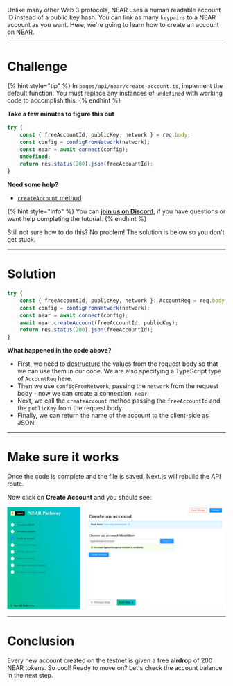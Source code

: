 Unlike many other Web 3 protocols, NEAR uses a human readable account ID instead of a public key hash. You can link as many `keypairs` to a NEAR account as you want. Here, we're going to learn how to create an account on NEAR. 

------------------------

# Challenge

{% hint style="tip" %}
In `pages/api/near/create-account.ts`, implement the default function. You must replace any instances of `undefined` with working code to accomplish this.
{% endhint %}

**Take a few minutes to figure this out**

```typescript
try {
    const { freeAccountId, publicKey, network } = req.body;
    const config = configFromNetwork(network);
    const near = await connect(config);
    undefined;
    return res.status(200).json(freeAccountId);
}
```

**Need some help?**
* [`createAccount` method](https://near.github.io/near-api-js/classes/near.near-1.html#createaccount)  

{% hint style="info" %}
You can [**join us on Discord**](https://discord.gg/fszyM7K), if you have questions or want help completing the tutorial.
{% endhint %}

Still not sure how to do this? No problem! The solution is below so you don't get stuck.

------------------------

# Solution

```typescript
try {
    const { freeAccountId, publicKey, network }: AccountReq = req.body;
    const config = configFromNetwork(network);
    const near = await connect(config);
    await near.createAccount(freeAccountId, publicKey);
    return res.status(200).json(freeAccountId);
}
```

**What happened in the code above?**

* First, we need to [destructure](https://dmitripavlutin.com/javascript-object-destructuring/) the values from the request body so that we can use them in our code. We are also specifying a TypeScript type of `AccountReq` here.
* Then we use `configFromNetwork`, passing the `network` from the request body - now we can create a connection, `near`.
* Next, we call the `createAccount` method passing the `freeAccountId` and the `publicKey` from the request body.
* Finally, we can return the name of the account to the client-side as JSON.

------------------------

# Make sure it works

Once the code is complete and the file is saved, Next.js will rebuild the API route.

Now click on **Create Account** and you should see:

![](../../../.gitbook/assets/pathways/near/near-create-account.gif)

-----------------------------

# Conclusion

Every new account created on the testnet is given a free **airdrop** of 200 NEAR tokens. So cool! 
Ready to move on? Let's check the account balance in the next step.
